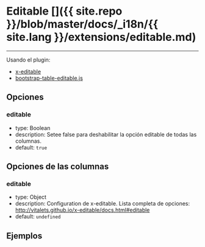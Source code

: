 # Editable []({{ site.repo }}/blob/master/docs/_i18n/{{ site.lang }}/extensions/editable.md)

---

Usando el plugin:

* [x-editable](https://github.com/vitalets/x-editable)
* [bootstrap-table-editable.js](https://github.com/wenzhixin/bootstrap-table/tree/master/src/extensions/editable)

## Opciones

### editable

* type: Boolean
* description: Setee false para deshabilitar la opción editable de todas las columnas.
* default: `true`

## Opciones de las columnas

### editable

* type: Object
* description: Configuration de x-editable. Lista completa de opciones: http://vitalets.github.io/x-editable/docs.html#editable
* default: `undefined`

## Ejemplos

<iframe width="100%" height="300" data-src="http://jsfiddle.net/wenyi/e3nk137y/28/embedded/html,js,resources,result" allowfullscreen="allowfullscreen" frameborder="0"></iframe>